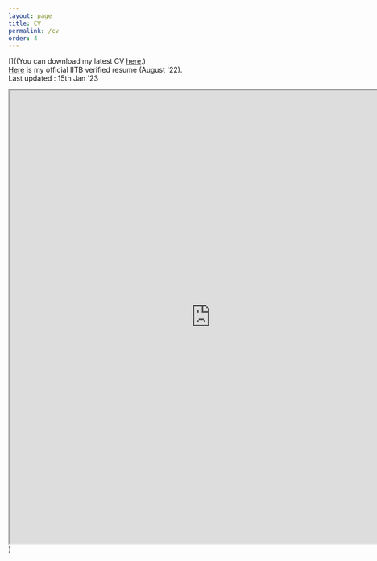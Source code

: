 ```yaml
---
layout: page
title: CV
permalink: /cv
order: 4
---
```


[]((You can download my latest CV [here](/files/Shivam_Patel_CV_old.pdf).)  
[Here](/files/cv_iitb.pdf) is my official IITB verified resume (August '22).   
Last updated : 15th Jan '23  


<iframe src="https://patel-shivam.github.io/files/Shivam_Patel_CV_old.pdf" width="800" height="900">
</iframe>)
